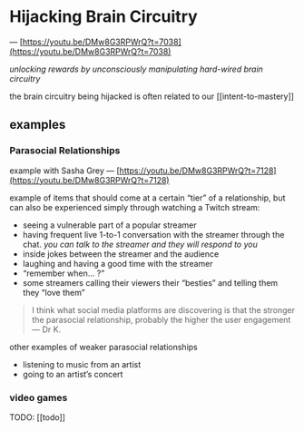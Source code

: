 # Hijacking Brain Circuitry

&mdash; [https://youtu.be/DMw8G3RPWrQ?t=7038](https://youtu.be/DMw8G3RPWrQ?t=7038)

_unlocking rewards by unconsciously manipulating hard-wired brain circuitry_

the brain circuitry being hijacked is often related to our [[intent-to-mastery]]

## examples

### Parasocial Relationships

example with Sasha Grey &mdash; [https://youtu.be/DMw8G3RPWrQ?t=7128](https://youtu.be/DMw8G3RPWrQ?t=7128)

example of items that should come at a certain “tier” of a relationship, but can also be experienced simply through watching a Twitch stream:

- seeing a vulnerable part of a popular streamer
- having frequent live 1-to-1 conversation with the streamer through the chat. _you can talk to the streamer and they will respond to you_
- inside jokes between the streamer and the audience
- laughing and having a good time with the streamer
- “remember when... ?”
- some streamers calling their viewers their “besties” and telling them they “love them”

> I think what social media platforms are discovering is that the stronger the parasocial relationship, probably the higher the user engagement &mdash; Dr K.

other examples of weaker parasocial relationships

- listening to music from an artist
- going to an artist’s concert

### video games

TODO:
[[todo]]
